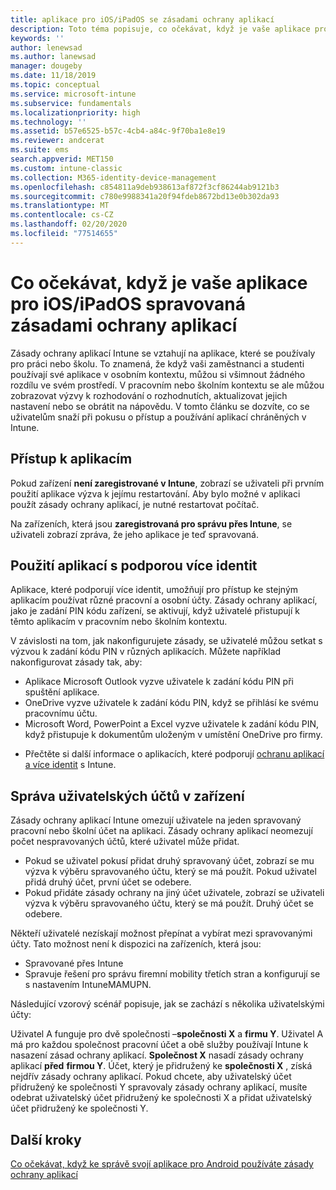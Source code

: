 ```yaml
---
title: aplikace pro iOS/iPadOS se zásadami ochrany aplikací
description: Toto téma popisuje, co očekávat, když je vaše aplikace pro iOS/iPadOS spravovaná zásadami ochrany aplikací.
keywords: ''
author: lenewsad
ms.author: lanewsad
manager: dougeby
ms.date: 11/18/2019
ms.topic: conceptual
ms.service: microsoft-intune
ms.subservice: fundamentals
ms.localizationpriority: high
ms.technology: ''
ms.assetid: b57e6525-b57c-4cb4-a84c-9f70ba1e8e19
ms.reviewer: andcerat
ms.suite: ems
search.appverid: MET150
ms.custom: intune-classic
ms.collection: M365-identity-device-management
ms.openlocfilehash: c854811a9deb938613af872f3cf86244ab9121b3
ms.sourcegitcommit: c780e9988341a20f94fdeb8672bd13e0b302da93
ms.translationtype: MT
ms.contentlocale: cs-CZ
ms.lasthandoff: 02/20/2020
ms.locfileid: "77514655"
---
```

# <a name="what-to-expect-when-your-iosipados-app-is-managed-by-app-protection-policies"></a>Co očekávat, když je vaše aplikace pro iOS/iPadOS spravovaná zásadami ochrany aplikací

Zásady ochrany aplikací Intune se vztahují na aplikace, které se používaly pro práci nebo školu. To znamená, že když vaši zaměstnanci a studenti používají své aplikace v osobním kontextu, můžou si všimnout žádného rozdílu ve svém prostředí. V pracovním nebo školním kontextu se ale můžou zobrazovat výzvy k rozhodování o rozhodnutích, aktualizovat jejich nastavení nebo se obrátit na nápovědu. V tomto článku se dozvíte, co se uživatelům snaží při pokusu o přístup a používání aplikací chráněných v Intune.  

## <a name="access-apps"></a>Přístup k aplikacím

Pokud zařízení **není zaregistrované v Intune**, zobrazí se uživateli při prvním použití aplikace výzva k jejímu restartování. Aby bylo možné v aplikaci použít zásady ochrany aplikací, je nutné restartovat počítač.

<!--- The following screenshot from the Skype app illustrates this restart request: --->

<!---  ![Screenshot of the iOS/iPadOS device showing PIN prompt](./media/end-user-mam-apps-ios/iOS_AppPINPrompt.png) --->

Na zařízeních, která jsou **zaregistrovaná pro správu přes Intune**, se uživateli zobrazí zpráva, že jeho aplikace je teď spravovaná.

## <a name="use-apps-with-multi-identity-support"></a>Použití aplikací s podporou více identit

Aplikace, které podporují více identit, umožňují pro přístup ke stejným aplikacím používat různé pracovní a osobní účty. Zásady ochrany aplikací, jako je zadání PIN kódu zařízení, se aktivují, když uživatelé přistupují k těmto aplikacím v pracovním nebo školním kontextu.   

V závislosti na tom, jak nakonfigurujete zásady, se uživatelé můžou setkat s výzvou k zadání kódu PIN v různých aplikacích.  Můžete například nakonfigurovat zásady tak, aby:       
* Aplikace Microsoft Outlook vyzve uživatele k zadání kódu PIN při spuštění aplikace. 
* OneDrive vyzve uživatele k zadání kódu PIN, když se přihlásí ke svému pracovnímu účtu.  
* Microsoft Word, PowerPoint a Excel vyzve uživatele k zadání kódu PIN, když přistupuje k dokumentům uloženým v umístění OneDrive pro firmy.  

- Přečtěte si další informace o aplikacích, které podporují [ochranu aplikací a více identit](https://www.microsoft.com/cloud-platform/microsoft-intune-apps) s Intune.  

## <a name="manage-user-accounts-on-the-device"></a>Správa uživatelských účtů v zařízení  

Zásady ochrany aplikací Intune omezují uživatele na jeden spravovaný pracovní nebo školní účet na aplikaci. Zásady ochrany aplikací neomezují počet nespravovaných účtů, které uživatel může přidat.   

- Pokud se uživatel pokusí přidat druhý spravovaný účet, zobrazí se mu výzva k výběru spravovaného účtu, který se má použít. Pokud uživatel přidá druhý účet, první účet se odebere.
- Pokud přidáte zásady ochrany na jiný účet uživatele, zobrazí se uživateli výzva k výběru spravovaného účtu, který se má použít. Druhý účet se odebere. 

Někteří uživatelé nezískají možnost přepínat a vybírat mezi spravovanými účty. Tato možnost není k dispozici na zařízeních, která jsou:
* Spravované přes Intune  
* Spravuje řešení pro správu firemní mobility třetích stran a konfigurují se s nastavením IntuneMAMUPN. 

Následující vzorový scénář popisuje, jak se zachází s několika uživatelskými účty:  

Uživatel A funguje pro dvě společnosti –**společnosti X** a **firmu Y**. Uživatel A má pro každou společnost pracovní účet a obě služby používají Intune k nasazení zásad ochrany aplikací. **Společnost X** nasadí zásady ochrany aplikací **před** **firmou Y**. Účet, který je přidružený ke **společnosti X** , získá nejdřív zásady ochrany aplikací. Pokud chcete, aby uživatelský účet přidružený ke společnosti Y spravovaly zásady ochrany aplikací, musíte odebrat uživatelský účet přidružený ke společnosti X a přidat uživatelský účet přidružený ke společnosti Y.  

## <a name="next-steps"></a>Další kroky

[Co očekávat, když ke správě svojí aplikace pro Android používáte zásady ochrany aplikací](end-user-mam-apps-android.md)
